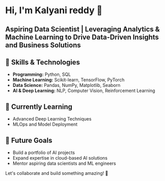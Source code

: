# Hi, I'm Kalyani reddy 👋

## Aspiring Data Scientist | Leveraging Analytics & Machine Learning to Drive Data-Driven Insights and Business Solutions

## 🔧 Skills & Technologies
- **Programming:** Python, SQL
- **Machine Learning:** Scikit-learn, TensorFlow, PyTorch
- **Data Science:** Pandas, NumPy, Matplotlib, Seaborn
- **AI & Deep Learning:** NLP, Computer Vision, Reinforcement Learning

## 🌱 Currently Learning
- Advanced Deep Learning Techniques
- MLOps and Model Deployment

## 🎯 Future Goals
- Build a portfolio of AI projects
- Expand expertise in cloud-based AI solutions
- Mentor aspiring data scientists and ML engineers

Let's collaborate and build something amazing! 🚀

